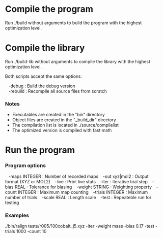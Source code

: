 Compile the program
===================

Run ./build without arguments to build the program with the highest
optimization level.

Compile the library
===================

Run ./build-lib without arguments to compile the library with the highest
optimization level.

Both scripts accept the same options:

&ensp; -debug : Build the debug version  
&ensp; -rebuild : Recompile all source files from scratch  

### Notes

* Executables are created in the "bin" directory
* Object files are created in the "_build_dir" directory
* The compilation list is located in ./source/compilelist
* The optimized version is compiled with fast math

Run the program
===============

### Program options

&ensp; -maps INTEGER : Number of recorded maps
&ensp; -out xyz|mol2 : Output format (XYZ or MOL2)
&ensp; -live : Print live stats
&ensp; -iter : Iterative trial step
&ensp; -bias REAL : Tolerance for biasing
&ensp; -weight STRING : Weighting property
&ensp; -count INTEGER : Maximum map counting
&ensp; -trials INTEGER : Maximum number of trials
&ensp; -scale REAL : Length scale
&ensp; -test : Repeateble run for testing
 
### Examples
 
./bin/ralign tests/r005/100cobalt_j5.xyz -iter -weight mass -bias 0.17 -test -trials 1000 -count 10
